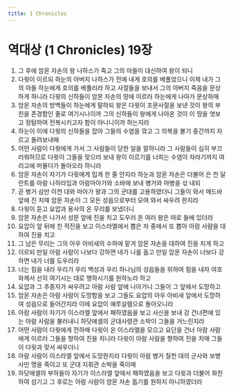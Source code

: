 ```yaml
---
title: 1 Chronicles
---
```


# 역대상 (1 Chronicles) 19장
1. 그 후에 암몬 자손의 왕 나하스가 죽고 그의 아들이 대신하여 왕이 되니
1. 다윗이 이르되 하눈의 아버지 나하스가 전에 내게 호의를 베풀었으니 이제 내가 그의 아들 하눈에게 호의를 베풀리라 하고 사절들을 보내서 그의 아버지 죽음을 문상하게 하니라 다윗의 신하들이 암몬 자손의 땅에 이르러 하눈에게 나아가 문상하매
1. 암몬 자손의 방백들이 하눈에게 말하되 왕은 다윗이 조문사절을 보낸 것이 왕의 부친을 존경함인 줄로 여기시나이까 그의 신하들이 왕에게 나아온 것이 이 땅을 엿보고 정탐하여 전복시키고자 함이 아니니이까 하는지라
1. 하눈이 이에 다윗의 신하들을 잡아 그들의 수염을 깎고 그 의복을 볼기 중간까지 자르고 돌려보내매
1. 어떤 사람이 다윗에게 가서 그 사람들이 당한 일을 말하니라 그 사람들이 심히 부끄러워하므로 다윗이 그들을 맞으러 보내 왕이 이르기를 너희는 수염이 자라기까지 여리고에 머물다가 돌아오라 하니라
1. 암몬 자손이 자기가 다윗에게 밉게 한 줄 안지라 하눈과 암몬 자손은 더불어 은 천 달란트를 아람 나하라임과 아람마아가와 소바에 보내 병거와 마병을 삯 내되
1. 곧 병거 삼만 이천 대와 마아가 왕과 그의 군대를 고용하였더니 그들이 와서 메드바 앞에 진 치매 암몬 자손이 그 모든 성읍으로부터 모여 와서 싸우려 한지라
1. 다윗이 듣고 요압과 용사의 온 무리를 보냈더니
1. 암몬 자손은 나가서 성문 앞에 진을 치고 도우러 온 여러 왕은 따로 들에 있더라
1. 요압이 앞 뒤에 친 적진을 보고 이스라엘에서 뽑은 자 중에서 또 뽑아 아람 사람을 대하여 진을 치고
1. 그 남은 무리는 그의 아우 아비새의 수하에 맡겨 암몬 자손을 대하여 진을 치게 하고
1. 이르되 만일 아람 사람이 나보다 강하면 네가 나를 돕고 만일 암몬 자손이 너보다 강하면 내가 너를 도우리라
1. 너는 힘을 내라 우리가 우리 백성과 우리 하나님의 성읍들을 위하여 힘을 내자 여호와께서 선히 여기시는 대로 행하시기를 원하노라 하고
1. 요압과 그 추종자가 싸우려고 아람 사람 앞에 나아가니 그들이 그 앞에서 도망하고
1. 암몬 자손은 아람 사람이 도망함을 보고 그들도 요압의 아우 아비새 앞에서 도망하여 성읍으로 들어간지라 이에 요압이 예루살렘으로 돌아오니라
1. 아람 사람이 자기가 이스라엘 앞에서 패하였음을 보고 사신을 보내 강 건너편에 있는 아람 사람을 불러내니 하닷에셀의 군대사령관 소박이 그들을 거느린지라
1. 어떤 사람이 다윗에게 전하매 다윗이 온 이스라엘을 모으고 요단을 건너 아람 사람에게 이르러 그들을 향하여 진을 치니라 다윗이 아람 사람을 향하여 진을 치매 그들이 다윗과 맞서 싸우더니
1. 아람 사람이 이스라엘 앞에서 도망한지라 다윗이 아람 병거 칠천 대의 군사와 보병 사만 명을 죽이고 또 군대 지휘관 소박을 죽이매
1. 하닷에셀의 부하들이 자기가 이스라엘 앞에서 패하였음을 보고 다윗과 더불어 화친하여 섬기고 그 후로는 아람 사람이 암몬 자손 돕기를 원하지 아니하였더라